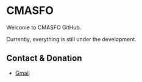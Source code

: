 
# CMASFO

Welcome to CMASFO GitHub.

Currently, everything is still under the development.

## Contact & Donation

* [Gmail](cmasfo@gmail.com)
